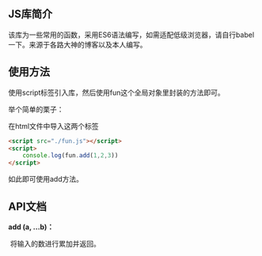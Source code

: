 ## JS库简介

该库为一些常用的函数，采用ES6语法编写，如需适配低级浏览器，请自行babel一下。来源于各路大神的博客以及本人编写。

## 使用方法

使用script标签引入库，然后使用fun这个全局对象里封装的方法即可。

举个简单的栗子：

在html文件中导入这两个标签

```html
<script src="./fun.js"></script>
<script>
    console.log(fun.add(1,2,3))
</script>
```

如此即可使用add方法。

## API文档

**add (a, ...b)：**

​	将输入的数进行累加并返回。




